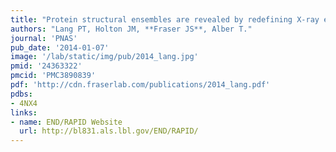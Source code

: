 ```yaml
---
title: "Protein structural ensembles are revealed by redefining X-ray electron density noise."
authors: "Lang PT, Holton JM, **Fraser JS**, Alber T."
journal: 'PNAS'
pub_date: '2014-01-07'
image: '/lab/static/img/pub/2014_lang.jpg'
pmid: '24363322'
pmcid: 'PMC3890839'
pdf: 'http://cdn.fraserlab.com/publications/2014_lang.pdf'
pdbs:
- 4NX4
links:
- name: END/RAPID Website
  url: http://bl831.als.lbl.gov/END/RAPID/
---
```

